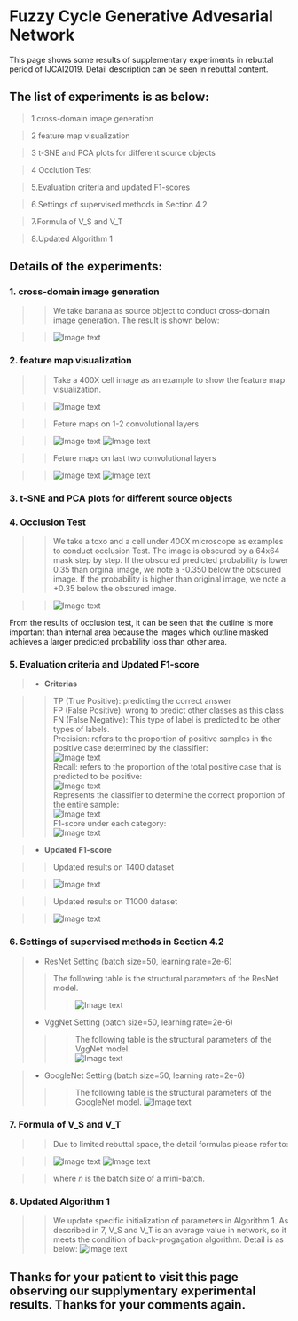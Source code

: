 # Fuzzy Cycle Generative Advesarial Network
This page shows some results of supplementary experiments in rebuttal period of IJCAI2019. Detail description can be seen in rebuttal content.

## The list of experiments is as below:
> 1 cross-domain image generation

> 2 feature map visualization
  
> 3 t-SNE and PCA plots for different source objects
  
> 4 Occlution Test
  
> 5.Evaluation criteria and updated F1-scores

> 6.Settings of supervised methods in Section 4.2

> 7.Formula of V_S and V_T

> 8.Updated Algorithm 1

## Details of the experiments:
### 1. cross-domain image generation
>> We take banana as source object to conduct cross-domain image generation. The result is shown below:

>> ![Image text](https://github.com/fcgan/Rebuttal/blob/master/imgs/generation.jpg)

### 2. feature map visualization
>> Take a 400X cell image as an example to show the feature map visualization.

>> ![Image text](https://github.com/fcgan/Rebuttal/blob/master/imgs/3947y_bgr.png)

>> Feture maps on 1-2 convolutional layers

>> ![Image text](https://github.com/fcgan/Rebuttal/blob/master/imgs/featureMap/conv13.png)
>> ![Image text](https://github.com/fcgan/Rebuttal/blob/master/imgs/featureMap/conv14.png)

>> Feture maps on last two convolutional layers

>> ![Image text](https://github.com/fcgan/Rebuttal/blob/master/imgs/featureMap/conv24.png)
>> ![Image text](https://github.com/fcgan/Rebuttal/blob/master/imgs/featureMap/conv25.png)

### 3. t-SNE and PCA plots for different source objects

### 4. Occlusion Test
>> We take a toxo and a cell under 400X microscope as examples to conduct occlusion Test. The image is obscured by a 64x64 mask step by step. 
>> If the obscured predicted probability is lower 0.35 than orginal image, we note a -0.350 below the obscured image. If the probability is higher than original image, we note a +0.35 below the obscured image.

>> ![Image text](https://github.com/fcgan/Rebuttal/blob/master/imgs/banana_occlusion.jpg)

From the results of occlusion test, it can be seen that the outline is more important than internal area because the images which outline masked achieves a larger predicted probability loss than other area.

### 5. Evaluation criteria and Updated F1-score
> * **Criterias**

>> TP (True Positive): predicting the correct answer  
>> FP (False Positive): wrong to predict other classes as this class  
>> FN (False Negative): This type of label is predicted to be other types of labels.  
>> Precision: refers to the proportion of positive samples in the positive case determined by the classifier:  
>> ![Image text](https://github.com/fcgan/Rebuttal/blob/master/imgs/precision.gif)  
>> Recall: refers to the proportion of the total positive case that is predicted to be positive:  
>> ![Image text](https://github.com/fcgan/Rebuttal/blob/master/imgs/recall.gif)  
>> Represents the classifier to determine the correct proportion of the entire sample:  
>> ![Image text](https://github.com/fcgan/Rebuttal/blob/master/imgs/acc.gif)  
>> F1-score under each category:  
>> ![Image text](https://github.com/fcgan/Rebuttal/blob/master/imgs/fi.gif)

> * **Updated F1-score**

>> Updated results on T400 dataset

>> ![Image text](https://github.com/fcgan/Rebuttal/blob/master/imgs/T400.jpg)

>> Updated results on T1000 dataset

>> ![Image text](https://github.com/fcgan/Rebuttal/blob/master/imgs/T100.jpg)

### 6. Settings of supervised methods in Section 4.2
> * ResNet Setting (batch size=50, learning rate=2e-6)
>> The following table is the structural parameters of the ResNet model.
>>> ![Image text](https://github.com/fcgan/Rebuttal/blob/master/imgs/ResNet.jpg)  
> * VggNet Setting (batch size=50, learning rate=2e-6)
>>> The following table is the structural parameters of the VggNet model.  
>>> ![Image text](https://github.com/fcgan/Rebuttal/blob/master/imgs/VggNet.jpg)  

> * GoogleNet Setting (batch size=50, learning rate=2e-6)
>>> The following table is the structural parameters of the GoogleNet model.
>>> ![Image text](https://github.com/fcgan/Rebuttal/blob/master/imgs/GoogleNet.jpg)  

### 7. Formula of V_S and V_T
>> Due to limited rebuttal space, the detail formulas please refer to:

>> ![Image text](https://github.com/fcgan/Rebuttal/blob/master/imgs/Vs.gif)
>> ![Image text](https://github.com/fcgan/Rebuttal/blob/master/imgs/Vt.gif)

>> where *n* is the batch size of a mini-batch.

### 8. Updated Algorithm 1
>> We update specific initialization of parameters in Algorithm 1. As described in 7, V_S and V_T is an average value in network, so it meets the condition of back-progagation algorithm. Detail is as below:
>> ![Image text](https://github.com/fcgan/Rebuttal/blob/master/imgs/Algorithm.jpg)

## Thanks for your patient to visit this page observing our supplymentary experimental results. Thanks for your comments again.
